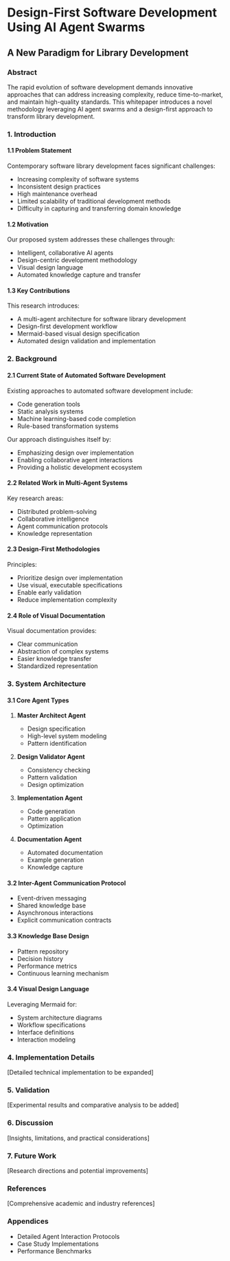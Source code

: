 # Design-First Software Development Using AI Agent Swarms
## A New Paradigm for Library Development

### Abstract

The rapid evolution of software development demands innovative approaches that can address increasing complexity, reduce time-to-market, and maintain high-quality standards. This whitepaper introduces a novel methodology leveraging AI agent swarms and a design-first approach to transform library development.

### 1. Introduction

#### 1.1 Problem Statement

Contemporary software library development faces significant challenges:
- Increasing complexity of software systems
- Inconsistent design practices
- High maintenance overhead
- Limited scalability of traditional development methods
- Difficulty in capturing and transferring domain knowledge

#### 1.2 Motivation

Our proposed system addresses these challenges through:
- Intelligent, collaborative AI agents
- Design-centric development methodology
- Visual design language
- Automated knowledge capture and transfer

#### 1.3 Key Contributions

This research introduces:
- A multi-agent architecture for software library development
- Design-first development workflow
- Mermaid-based visual design specification
- Automated design validation and implementation

### 2. Background

#### 2.1 Current State of Automated Software Development

Existing approaches to automated software development include:
- Code generation tools
- Static analysis systems
- Machine learning-based code completion
- Rule-based transformation systems

Our approach distinguishes itself by:
- Emphasizing design over implementation
- Enabling collaborative agent interactions
- Providing a holistic development ecosystem

#### 2.2 Related Work in Multi-Agent Systems

Key research areas:
- Distributed problem-solving
- Collaborative intelligence
- Agent communication protocols
- Knowledge representation

#### 2.3 Design-First Methodologies

Principles:
- Prioritize design over implementation
- Use visual, executable specifications
- Enable early validation
- Reduce implementation complexity

#### 2.4 Role of Visual Documentation

Visual documentation provides:
- Clear communication
- Abstraction of complex systems
- Easier knowledge transfer
- Standardized representation

### 3. System Architecture

#### 3.1 Core Agent Types

1. **Master Architect Agent**
   - Design specification
   - High-level system modeling
   - Pattern identification

2. **Design Validator Agent**
   - Consistency checking
   - Pattern validation
   - Design optimization

3. **Implementation Agent**
   - Code generation
   - Pattern application
   - Optimization

4. **Documentation Agent**
   - Automated documentation
   - Example generation
   - Knowledge capture

#### 3.2 Inter-Agent Communication Protocol

- Event-driven messaging
- Shared knowledge base
- Asynchronous interactions
- Explicit communication contracts

#### 3.3 Knowledge Base Design

- Pattern repository
- Decision history
- Performance metrics
- Continuous learning mechanism

#### 3.4 Visual Design Language

Leveraging Mermaid for:
- System architecture diagrams
- Workflow specifications
- Interface definitions
- Interaction modeling

### 4. Implementation Details

[Detailed technical implementation to be expanded]

### 5. Validation

[Experimental results and comparative analysis to be added]

### 6. Discussion

[Insights, limitations, and practical considerations]

### 7. Future Work

[Research directions and potential improvements]

### References

[Comprehensive academic and industry references]

### Appendices

- Detailed Agent Interaction Protocols
- Case Study Implementations
- Performance Benchmarks
